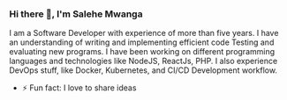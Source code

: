 ### Hi there 👋, I'm Salehe Mwanga

I am a Software Developer with experience of more than five years. I have an understanding of writing and implementing efficient code Testing and evaluating new programs.
I have been working on different programming languages and technologies like NodeJS, ReactJs, PHP.
I also experience DevOps stuff, like Docker, Kubernetes, and CI/CD Development workflow.

- ⚡ Fun fact: I love to share ideas

